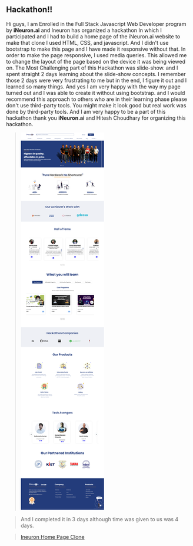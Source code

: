 ## Hackathon!!

Hi guys, I am Enrolled in the Full Stack Javascript Web Developer program by **iNeuron.ai** and Ineuron has organized a hackathon In which I participated and I had to build a home page of the iNeuron.ai website to make that clone I used HTML, CSS, and javascript. And I didn't use bootstrap to make this page and I have made it responsive without that. In order to make the page responsive, I used media queries. This allowed me to change the layout of the page based on the device it was being viewed on. The Most Challenging part of this Hackathon was slide-show. and I spent straight 2 days learning about the slide-show concepts. I remember those 2 days were very frustrating to me but in the end, I figure it out and I learned so many things. And yes I am very happy with the way my page turned out and I was able to create it without using bootstrap. and I would recommend this approach to others who are in their learning phase please don't use third-party tools.
You might make it look good but real work was done by third-party tools. And I am very happy to be a part of this hackathon thank you **iNeuron.ai** and Hitesh Choudhary for organizing this hackathon.

>![ineuron Clone Image](assets/ineuron-home-clone.png)

> And I completed it in 3 days although time was given to us was 4 days.

>[Ineuron Home Page Clone](https://ineuron-home-page.netlify.app/)